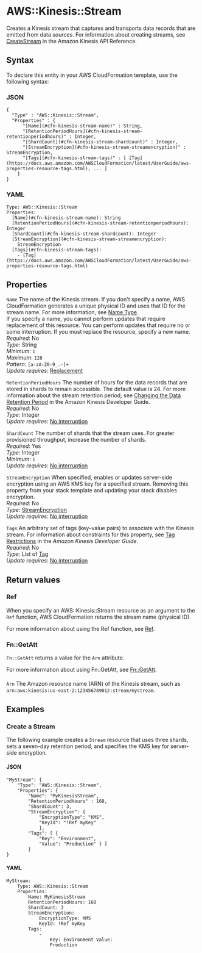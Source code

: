 # AWS::Kinesis::Stream<a name="aws-resource-kinesis-stream"></a>

Creates a Kinesis stream that captures and transports data records that are emitted from data sources\. For information about creating streams, see [CreateStream](https://docs.aws.amazon.com/kinesis/latest/APIReference/API_CreateStream.html) in the Amazon Kinesis API Reference\. 

## Syntax<a name="aws-resource-kinesis-stream-syntax"></a>

To declare this entity in your AWS CloudFormation template, use the following syntax:

### JSON<a name="aws-resource-kinesis-stream-syntax.json"></a>

```
{
  "Type" : "AWS::Kinesis::Stream",
  "Properties" : {
      "[Name](#cfn-kinesis-stream-name)" : String,
      "[RetentionPeriodHours](#cfn-kinesis-stream-retentionperiodhours)" : Integer,
      "[ShardCount](#cfn-kinesis-stream-shardcount)" : Integer,
      "[StreamEncryption](#cfn-kinesis-stream-streamencryption)" : StreamEncryption,
      "[Tags](#cfn-kinesis-stream-tags)" : [ [Tag](https://docs.aws.amazon.com/AWSCloudFormation/latest/UserGuide/aws-properties-resource-tags.html), ... ]
    }
}
```

### YAML<a name="aws-resource-kinesis-stream-syntax.yaml"></a>

```
Type: AWS::Kinesis::Stream
Properties: 
  [Name](#cfn-kinesis-stream-name): String
  [RetentionPeriodHours](#cfn-kinesis-stream-retentionperiodhours): Integer
  [ShardCount](#cfn-kinesis-stream-shardcount): Integer
  [StreamEncryption](#cfn-kinesis-stream-streamencryption): 
    StreamEncryption
  [Tags](#cfn-kinesis-stream-tags): 
    - [Tag](https://docs.aws.amazon.com/AWSCloudFormation/latest/UserGuide/aws-properties-resource-tags.html)
```

## Properties<a name="aws-resource-kinesis-stream-properties"></a>

`Name`  <a name="cfn-kinesis-stream-name"></a>
The name of the Kinesis stream\. If you don't specify a name, AWS CloudFormation generates a unique physical ID and uses that ID for the stream name\. For more information, see [Name Type](https://docs.aws.amazon.com/AWSCloudFormation/latest/UserGuide/aws-properties-name.html)\.   
If you specify a name, you cannot perform updates that require replacement of this resource\. You can perform updates that require no or some interruption\. If you must replace the resource, specify a new name\.   
*Required*: No  
*Type*: String  
*Minimum*: `1`  
*Maximum*: `128`  
*Pattern*: `[a-zA-Z0-9_.-]+`  
*Update requires*: [Replacement](https://docs.aws.amazon.com/AWSCloudFormation/latest/UserGuide/using-cfn-updating-stacks-update-behaviors.html#update-replacement)

`RetentionPeriodHours`  <a name="cfn-kinesis-stream-retentionperiodhours"></a>
The number of hours for the data records that are stored in shards to remain accessible\. The default value is 24\. For more information about the stream retention period, see [Changing the Data Retention Period](https://docs.aws.amazon.com/streams/latest/dev/kinesis-extended-retention.html) in the Amazon Kinesis Developer Guide\.   
*Required*: No  
*Type*: Integer  
*Update requires*: [No interruption](https://docs.aws.amazon.com/AWSCloudFormation/latest/UserGuide/using-cfn-updating-stacks-update-behaviors.html#update-no-interrupt)

`ShardCount`  <a name="cfn-kinesis-stream-shardcount"></a>
The number of shards that the stream uses\. For greater provisioned throughput, increase the number of shards\.   
*Required*: Yes  
*Type*: Integer  
*Minimum*: `1`  
*Update requires*: [No interruption](https://docs.aws.amazon.com/AWSCloudFormation/latest/UserGuide/using-cfn-updating-stacks-update-behaviors.html#update-no-interrupt)

`StreamEncryption`  <a name="cfn-kinesis-stream-streamencryption"></a>
When specified, enables or updates server\-side encryption using an AWS KMS key for a specified stream\. Removing this property from your stack template and updating your stack disables encryption\.  
*Required*: No  
*Type*: [StreamEncryption](aws-properties-kinesis-stream-streamencryption.md)  
*Update requires*: [No interruption](https://docs.aws.amazon.com/AWSCloudFormation/latest/UserGuide/using-cfn-updating-stacks-update-behaviors.html#update-no-interrupt)

`Tags`  <a name="cfn-kinesis-stream-tags"></a>
An arbitrary set of tags \(key–value pairs\) to associate with the Kinesis stream\. For information about constraints for this property, see [Tag Restrictions](https://docs.aws.amazon.com/streams/latest/dev/tagging.html#tagging-restrictions) in the *Amazon Kinesis Developer Guide*\.   
*Required*: No  
*Type*: List of [Tag](https://docs.aws.amazon.com/AWSCloudFormation/latest/UserGuide/aws-properties-resource-tags.html)  
*Update requires*: [No interruption](https://docs.aws.amazon.com/AWSCloudFormation/latest/UserGuide/using-cfn-updating-stacks-update-behaviors.html#update-no-interrupt)

## Return values<a name="aws-resource-kinesis-stream-return-values"></a>

### Ref<a name="aws-resource-kinesis-stream-return-values-ref"></a>

 When you specify an AWS::Kinesis::Stream resource as an argument to the `Ref` function, AWS CloudFormation returns the stream name \(physical ID\)\.

For more information about using the Ref function, see [Ref](https://docs.aws.amazon.com/AWSCloudFormation/latest/UserGuide/intrinsic-function-reference-ref.html)\. 

### Fn::GetAtt<a name="aws-resource-kinesis-stream-return-values-fn--getatt"></a>

 `Fn::GetAtt` returns a value for the `Arn` attribute\.

For more information about using Fn::GetAtt, see [Fn::GetAtt](https://docs.aws.amazon.com/AWSCloudFormation/latest/UserGuide/intrinsic-function-reference-getatt.html)\. 

#### <a name="aws-resource-kinesis-stream-return-values-fn--getatt-fn--getatt"></a>

`Arn`  <a name="Arn-fn::getatt"></a>
The Amazon resource name \(ARN\) of the Kinesis stream, such as `arn:aws:kinesis:us-east-2:123456789012:stream/mystream`\.

## Examples<a name="aws-resource-kinesis-stream--examples"></a>



### Create a Stream<a name="aws-resource-kinesis-stream--examples--Create_a_Stream"></a>

The following example creates a `Stream` resource that uses three shards, sets a seven\-day retention period, and specifies the KMS key for server\-side encryption\.

#### JSON<a name="aws-resource-kinesis-stream--examples--Create_a_Stream--json"></a>

```
"MyStream": { 
    "Type": "AWS::Kinesis::Stream", 
    "Properties": {
        "Name": "MyKinesisStream", 
        "RetentionPeriodHours" : 168, 
        "ShardCount": 3,
        "StreamEncryption": { 
            "EncryptionType": "KMS", 
            "KeyId": "!Ref myKey" 
            }, 
        "Tags": [ {
            "Key": "Environment", 
            "Value": "Production" } ] 
        } 
}
```

#### YAML<a name="aws-resource-kinesis-stream--examples--Create_a_Stream--yaml"></a>

```
MyStream: 
    Type: AWS::Kinesis::Stream 
    Properties: 
        Name: MyKinesisStream 
        RetentionPeriodHours: 168 
        ShardCount: 3 
        StreamEncryption:
            EncryptionType: KMS 
            KeyId: !Ref myKey 
        Tags: 
            -
                Key: Environment Value:
                Production
```